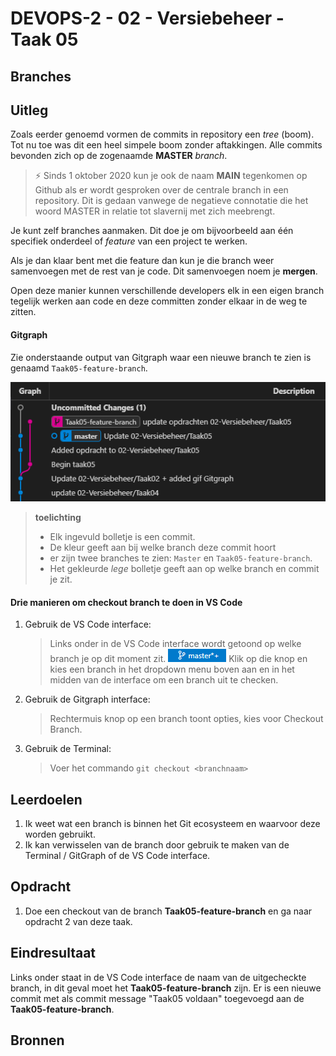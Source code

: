 # DEVOPS-2 - 02 - Versiebeheer - Taak 05

## Branches
## Uitleg

Zoals eerder genoemd vormen de commits in repository een _tree_ (boom). Tot nu toe was dit een heel simpele boom zonder aftakkingen. Alle commits bevonden zich op de zogenaamde **MASTER** _branch_. 

> :zap: Sinds 1 oktober 2020 kun je ook de naam **MAIN** tegenkomen op Github als er wordt gesproken over de centrale branch in een repository. Dit is gedaan vanwege de negatieve connotatie die het woord MASTER in relatie tot slavernij met zich meebrengt.

Je kunt zelf branches aanmaken. Dit doe je om bijvoorbeeld aan één specifiek onderdeel of _feature_ van een project te werken. 

Als je dan klaar bent met die feature dan kun je die branch weer samenvoegen met de rest van je code. Dit samenvoegen noem je **mergen**.

Open deze manier kunnen verschillende developers elk in een eigen branch tegelijk werken aan code en deze committen zonder elkaar in de weg te zitten.
#### Gitgraph

Zie onderstaande output van Gitgraph waar een nieuwe branch te zien is genaamd `Taak05-feature-branch`. 

![Gitgraph output met een branch](img/git-gitgraph-branches.png)

> **toelichting**  
> * Elk ingevuld bolletje is een commit. 
> * De kleur geeft aan bij welke branch deze commit hoort 
> * er zijn twee branches te zien: `Master` en `Taak05-feature-branch`. 
> * Het gekleurde _lege_ bolletje geeft aan op welke branch en commit je zit.

#### Drie manieren om checkout branch te doen in VS Code
1. Gebruik de VS Code interface:
   > Links onder in de VS Code interface wordt getoond op welke branch je op dit moment zit. ![Checkout branch Git interface](img/git-vs-code-checkout-branch.png) Klik op die knop en kies een branch in het dropdown menu boven aan en in het midden van de interface om een branch uit te checken.
2. Gebruik de Gitgraph interface:
    > Rechtermuis knop op een branch toont opties, kies voor Checkout Branch.
3. Gebruik de Terminal:
    > Voer het commando `git checkout <branchnaam>`

## Leerdoelen

1. Ik weet wat een branch is binnen het Git ecosysteem en waarvoor deze worden gebruikt.
2. Ik kan verwisselen van de branch door gebruik te maken van de Terminal / GitGraph of de VS Code interface. 

## Opdracht

1. Doe een checkout van de branch **Taak05-feature-branch** en ga naar opdracht 2 van deze taak.
## Eindresultaat

Links onder staat in de VS Code interface de naam van de uitgecheckte branch, in dit geval moet het **Taak05-feature-branch** zijn. Er is een nieuwe commit met als commit message "Taak05 voldaan" toegevoegd aan de **Taak05-feature-branch**.

## Bronnen